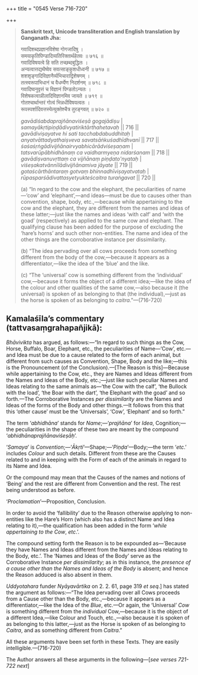 +++
title = "0545 Verse 716-720"

+++
> **Sanskrit text, Unicode transliteration and English translation by Ganganath Jha:** 
>
> गवादिशब्दप्रज्ञानविशेषा गोगजादिषु ।  
> समयाकृतिपिण्डादिव्यतिरिक्तार्थहेतवः ॥ ७१६ ॥  
> गवादिविषयत्वे हि सति तच्छब्दबुद्धितः ।  
> अन्यत्वात्तद्यथैष्वेव सवत्साङ्कुशधीध्वनी ॥ ७१७ ॥  
> शशशृङ्गादिविज्ञानैर्व्यभिचाराद्विशेषणम् ।  
> तत्स्वरूपाभिधानं च वैधर्म्येण निदर्शनम् ॥ ७१८ ॥  
> गवादिष्वनुवृत्तं च विज्ञानं पिण्डतोऽन्यतः ।  
> विशेषकत्वान्नीलादिविज्ञानमिव जायते ॥ ७१९ ॥  
> गोतश्चार्थान्तरं गोत्वं भिन्नधीविषयत्वतः ।  
> रूपस्पर्शादिवत्तस्येत्युक्तेश्चैत्र तुरङ्गवत् ॥ ७२० ॥ 
>
> *gavādiśabdaprajñānaviśeṣā gogajādiṣu* \|  
> *samayākṛtipiṇḍādivyatiriktārthahetavaḥ* \|\| 716 \|\|  
> *gavādiviṣayatve hi sati tacchabdabuddhitaḥ* \|  
> *anyatvāttadyathaiṣveva savatsāṅkuśadhīdhvanī* \|\| 717 \|\|  
> *śaśaśṛṅgādivijñānairvyabhicārādviśeṣaṇam* \|  
> *tatsvarūpābhidhānaṃ ca vaidharmyeṇa nidarśanam* \|\| 718 \|\|  
> *gavādiṣvanuvṛttaṃ ca vijñānaṃ piṇḍato'nyataḥ* \|  
> *viśeṣakatvānnīlādivijñānamiva jāyate* \|\| 719 \|\|  
> *gotaścārthāntaraṃ gotvaṃ bhinnadhīviṣayatvataḥ* \|  
> *rūpasparśādivattasyetyukteścaitra turaṅgavat* \|\| 720 \|\| 
>
> \(a\) “In regard to the cow and the elephant, the peculiarities of name—‘cow’ and ‘elephant’,—and ideas—must be due to causes other than convention, shape, body, etc.,—because while appertaining to the cow and the elephant, they are different from the names and ideas of these latter;—just like the names and ideas ‘with calf’ and ‘with the goad’ (respectively) as applied to the same cow and elephant. The qualifying clause has been added for the purpose of excluding the ‘hare’s horns’ and such other non-entities. The name and idea of the other things are the corroborative instance per dissimilarity. 
>
> \(b\) “The idea pervading over all cows proceeds from something different from the body of the cow,—because it appears as a differentiator,—like the idea of the ‘blue’ and the like. 
>
> \(c\) “The ‘universal’ cow is something different from the ‘individual’ cow,—because it forms the object of a different idea;—like the idea of the colour and other qualities of the same cow,—also because it (the universal) is spoken of as belonging to that (the individual),—just as the horse is spoken of as belonging to *caitra*.”—(716-720)



## Kamalaśīla’s commentary (tattvasaṃgrahapañjikā):

*Bhāvivikta* has argued, as follows:—“In regard to such things as the Cow, Horse, Buffalo, Boar, Elephant, etc., the peculiarities of Name—‘Cow’, etc.—and Idea must be due to a cause related to the form of each animal, but different from such causes as Convention, Shape, Body and the like;—this is the Pronouncement (of the Conclusion).—[The Reason is this]—Because while appertaining to the Cow, etc., they are Names and Ideas different from the Names and Ideas of the Body, etc.;—just like such peculiar Names and Ideas relating to the same animals as—‘the Cow with the calf’, ‘the Bullock with the load’, ‘the Boar with the dart’, ‘the Elephant with the goad’ and so forth.—The Corroborative Instances *per dissimilarity* are the Names and Ideas of the forms of the Body and other things.—It follows from this that this ‘other cause’ must be the ‘Universals’, ‘Cow’, ‘Elephant’ and so forth.”

The term ‘*abhidhāna*’ stands for *Name*;—‘*prajñāna*’ for *Idea*, Cognition;—the peculiarities in the shape of these two are meant by the compound ‘*abhidhānaprajñānaviśeṣāḥ*’.

‘*Samaya*’ is *Convention*;—‘*Ākṛti*’—Shape;—‘*Piṇḍa*’—Body;—the term ‘*etc*.’ includes *Colour* and such details. Different from these are the Causes related to and in keeping with the Form of each of the animals in regard to its Name and Idea.

Or the compound may mean that the Causes of the names and notions of ‘Being’ and the rest are different from Convention and the rest. The rest being understood as before.

‘*Proclamation*’—Proposition, Conclusion.

In order to avoid the ‘fallibility’ due to the Reason otherwise applying to non-entities like the Hare’s Horn (which also has a distinct Name and Idea relating to it),—the qualification has been added in the form ‘*while appertaining to the Cow*, *etc*.’.

The compound setting forth the Reason is to be expounded as—‘Because they have Names and Ideas different from the Names and Ideas relating to the Body, etc.’. The ‘Names and Ideas of the Body’ serve as the Corroborative Instance *per dissimilarity*; as in this instance, the *presence of a cause other than the Names and Ideas of the Body* is absent; and hence the Reason adduced is also absent in them.

*Uddyotahara* funder *Nyāyavārtika* on 2. 2. 61, page 319 *et seq*.] has stated the argument as follows:—“The Idea pervading over all Cows proceeds from a Cause other than the Body, etc.,—because it appears as a differentiator,—like the Idea of the *Blue*, etc.—Or again, the ‘Universal’ *Cow* is something different from the *individual* Cow,—because it is the object of a different Idea,—like Colour and Touch, etc.,—also because it is spoken of as belonging to this latter,—just as the Horse is spoken of as belonging to *Caitra*, and as something different from *Caitra*.”

All these arguments have been set forth in these Texts. They are easily intelligible.—(716-720)

The Author answers all these arguments in the following—[*see verses 721-722 next*]


